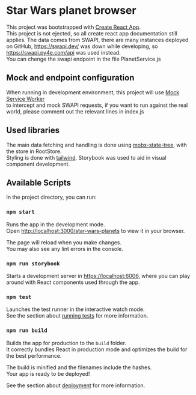 # Star Wars planet browser

This project was bootstrapped with [Create React App](https://github.com/facebook/create-react-app). \
This project is not ejected, so all create react app documentation still applies.
The data comes from SWAPI, there are many instances deployed on GitHub, https://swapi.dev/ was down while developing, so https://swapi.py4e.com/api was used instead. \
You can chenge the swapi endpoint in the file PlanetService.js

## Mock and endpoint configuration

When running in development environment, this project will use [Mock Service Worker](https://mswjs.io/) \
to intercept and mock SWAPI requests, if you want to run against the real world, please comment out the relevant lines in index.js

## Used libraries

The main data fetching and handling is done using [mobx-state-tree](https://mobx-state-tree.js.org/intro/welcome), with the store in RootStore. \
Styling is done with [tailwind](https://tailwindcss.com/). Storybook was used to aid in visual component development.

## Available Scripts

In the project directory, you can run:

### `npm start`

Runs the app in the development mode.\
Open [http://localhost:3000/star-wars-planets](http://localhost:3000/star-wars-planets) to view it in your browser.

The page will reload when you make changes.\
You may also see any lint errors in the console.

### `npm run storybook`

Starts a development server in [https://localhost:6006](https://localhost:6006), where you can play around with React components used through the app.

### `npm test`

Launches the test runner in the interactive watch mode.\
See the section about [running tests](https://facebook.github.io/create-react-app/docs/running-tests) for more information.

### `npm run build`

Builds the app for production to the `build` folder.\
It correctly bundles React in production mode and optimizes the build for the best performance.

The build is minified and the filenames include the hashes.\
Your app is ready to be deployed!

See the section about [deployment](https://facebook.github.io/create-react-app/docs/deployment) for more information.
